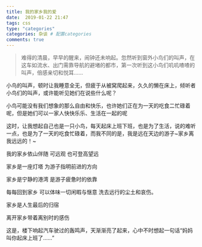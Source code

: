```yaml
---
title: 我的家乡我的爱
date:  2019-01-22 21:47
tags: css
type: "categories"
categories: 杂谈 # 配置categories
comments: true
---
```

>难得的清晨，早早的醒来，闹钟还未响起。忽然听到窗外小鸟们的叫声，在这车如流水、出门需靠导航的避堵的都市，第一次听到这小鸟们叽叽喳喳的叫声，倍感亲切和悦耳……

小鸟的叫声，顿时让我睡意全无，但疲于从被窝爬起来，久久的懒在床上，倾听者小鸟们的叫声，或许能听见她们在说些什么呢？

小鸟可能没有我们想象的那么自由和快乐，也许她们正在为一天的吃食二忙碌着呢，但是她们可以一家人快快乐乐、生活在一起的呢

这时，让我想起自己也是一只小鸟，每天起床上班下班，也是为了生活，说的难听一点，也是为了一天的吃食忙碌着，而我不同的是，我是远在天边的游子~家乡离我远远的！~

我的家乡依山伴随 可远观 也可登高望远

家乡是一座灯塔 为游子指明前进的方向

家乡是宁静的港湾 是游子疲惫时的依靠

每每回到家乡 可以体味一切闲暇与惬意  洗去远行的尘土和哀伤。

家乡是人生最后的归宿

离开家乡带着离别时的感伤

这是，楼下响起汽车驶过的轰鸣声，天渐渐亮了起来，心中不时想起一句话“妈妈叫你起床上班了……”
> 

